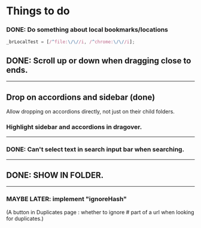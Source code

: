 # Things to do

### DONE: Do something about local bookmarks/locations

```javascript
_brLocalTest = [/^file:\/\//i, /^chrome:\/\//i];
```

## DONE: Scroll up or down when dragging close to ends.

---

## Drop on accordions and sidebar (done)

Allow dropping on accordions directly, not just on their child folders.

### Highlight sidebar and accordions in dragover.

---

### DONE: Can't select text in search input bar when searching.

---

## DONE: SHOW IN FOLDER.

---

### MAYBE LATER: implement "ignoreHash"

(A button in Duplicates page : whether to ignore # part of a url
when looking for duplicates.)
